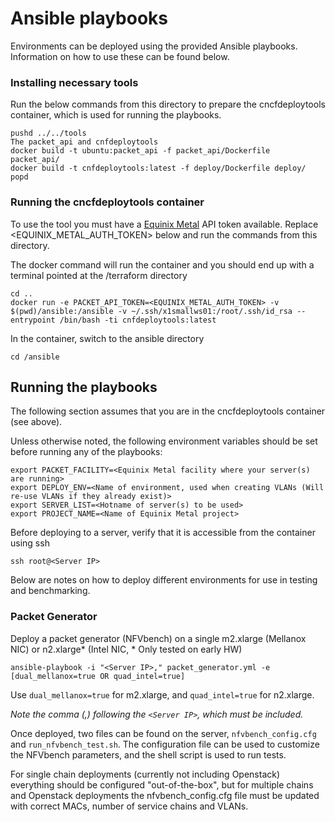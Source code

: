 # Ansible playbooks
Environments can be deployed using the provided Ansible playbooks. Information on how to use these can be found below.

### Installing necessary tools
Run the below commands from this directory to prepare the cncfdeploytools container, which is used for running the playbooks.
```
pushd ../../tools
The packet_api and cnfdeploytools 
docker build -t ubuntu:packet_api -f packet_api/Dockerfile  packet_api/
docker build -t cnfdeploytools:latest -f deploy/Dockerfile deploy/
popd
```

### Running the cncfdeploytools container
To use the tool you must have a [Equinix Metal](https://metal.equinix.com/) API token available. Replace <EQUINIX_METAL_AUTH_TOKEN> below and run the commands from this directory.

The docker command will run the container and you should end up with a terminal pointed at the /terraform directory
```
cd ..
docker run -e PACKET_API_TOKEN=<EQUINIX_METAL_AUTH_TOKEN> -v $(pwd)/ansible:/ansible -v ~/.ssh/x1smallws01:/root/.ssh/id_rsa --entrypoint /bin/bash -ti cnfdeploytools:latest
```
In the container, switch to the ansible directory
```
cd /ansible
```

## Running the playbooks
The following section assumes that you are in the cncfdeploytools container (see above).

Unless otherwise noted, the following environment variables should be set before running any of the playbooks:
```
export PACKET_FACILITY=<Equinix Metal facility where your server(s) are running>
export DEPLOY_ENV=<Name of environment, used when creating VLANs (Will re-use VLANs if they already exist)>
export SERVER_LIST=<Hotname of server(s) to be used>
export PROJECT_NAME=<Name of Equinix Metal project>
```

Before deploying to a server, verify that it is accessible from the container using ssh
```
ssh root@<Server IP>
```

Below are notes on how to deploy different environments for use in testing and benchmarking.

### Packet Generator
Deploy a packet generator (NFVbench) on a single m2.xlarge (Mellanox NIC) or n2.xlarge* (Intel NIC, * Only tested on early HW)
```
ansible-playbook -i "<Server IP>," packet_generator.yml -e [dual_mellanox=true OR quad_intel=true]
```
Use `dual_mellanox=true` for m2.xlarge, and `quad_intel=true` for n2.xlarge.

_Note the comma (,) following the `<Server IP>`, which must be included._

Once deployed, two files can be found on the server, `nfvbench_config.cfg` and `run_nfvbench_test.sh`. The configuration file can be used to customize the NFVbench parameters, and the shell script is used to run tests.

For single chain deployments (currently not including Openstack) everything should be configured "out-of-the-box", but for multiple chains and Openstack deployments the nfvbench_config.cfg file must be updated with correct MACs, number of service chains and VLANs.
